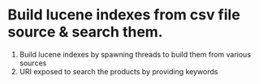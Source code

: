 # Build lucene indexes from csv file source & search them.
 1. Build lucene indexes by spawning threads to build them from various sources
 2. URI exposed to search the products by providing keywords

